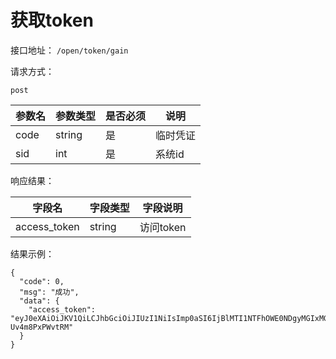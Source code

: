 # 获取token

接口地址： ``` /open/token/gain ```

请求方式：
```
post
```

| 参数名 | 参数类型 | 是否必须 | 说明 |
| --- | --- | --- | --- |
| code | string | 是 | 临时凭证 |
| sid | int | 是 | 系统id |

响应结果：

| 字段名 | 字段类型 | 字段说明 |
| --- | --- | --- |
| access_token | string | 访问token |

结果示例：
```
{
  "code": 0,
  "msg": "成功",
  "data": {
    "access_token": "eyJ0eXAiOiJKV1QiLCJhbGciOiJIUzI1NiIsImp0aSI6IjBlMTI1NTFhOWE0NDgyMGIxMGVkZmIzOGM3NTJkMTNmIn0.eyJpc3MiOiJpbnRlZ3JhdGlvbl9iYWNrZ3JvdW5kIiwiZXhwIjoxNTc0NjY1MjM0LCJuYmYiOjE1NzQwNjA0MzQsImlhdCI6MTU3NDA2MDQzNCwidWlkIjozMiwibmFtZSI6Ilx1NzUzMFx1NTM2Ylx1NmMxMSIsInJvbGVfaW5mbyI6IntcIjFcIjpbLTFdfSIsInNpZCI6MTIsInN5c3RlbV9uYW1lIjoiXHU2NTg3XHU0ZWY2XHU2ZDQxXHU4ZjZjIiwic3RhZmZfbnVtYmVyIjoxNzIzNSwiYWNjb3VudCI6InRpYW53ZWltaW4iLCJqdGkiOiIwZTEyNTUxYTlhNDQ4MjBiMTBlZGZiMzhjNzUyZDEzZiJ9.657Nb0T2NAG6W95IuoJIa7KyZp8Db-Uv4m8PxPWvtRM"
  }
}
```


